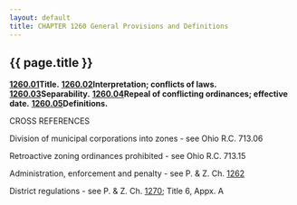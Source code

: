 ```yaml
---
layout: default 
title: CHAPTER 1260 General Provisions and Definitions
---
```


{{ page.title }}
----------------

[**1260.01**](4c8416fc.html)**Title.**
[**1260.02**](4c8872e3.html)**Interpretation; conflicts of laws.**
[**1260.03**](4c8cafcc.html)**Separability.**
[**1260.04**](4c904867.html)**Repeal of conflicting ordinances;
effective date.** [**1260.05**](4c942bd2.html)**Definitions.**

CROSS REFERENCES

Division of municipal corporations into zones - see Ohio R.C. 713.06

Retroactive zoning ordinances prohibited - see Ohio R.C. 713.15

Administration, enforcement and penalty - see P. & Z. Ch.
[1262](4cfa500e.html)

District regulations - see P. & Z. Ch. [1270](50717dac.html); Title 6,
Appx. A
